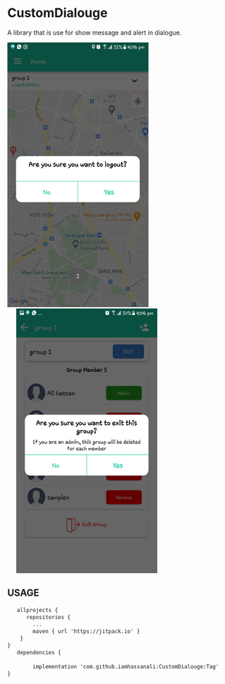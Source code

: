 # CustomDialouge
A library that is use for show message and alert in dialogue.


<img src="https://github.com/iamhassanali/CustomDialouge/blob/master/DialougeLibrary/ScreenShoot/Screenshot_20201023-160635.png"  height="600" width="320" ><img src="https://github.com/iamhassanali/CustomDialouge/blob/master/DialougeLibrary/ScreenShoot/Screenshot_20201023-160652.png"  height="600" width="320" hspace="20"> 


## USAGE
       allprojects {              
	      repositories {
			...
			maven { url 'https://jitpack.io' }
		}
	}
       dependencies {
       
	        implementation 'com.github.iamhassanali:CustomDialouge:Tag'
	}
